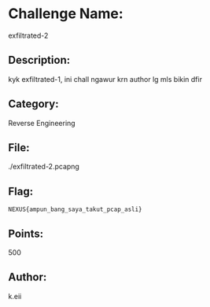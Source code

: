 # Challenge Name:
exfiltrated-2

## Description:
kyk exfiltrated-1, ini chall ngawur krn author lg mls bikin dfir

## Category:
Reverse Engineering

## File:
./exfiltrated-2.pcapng

## Flag:
`NEXUS{ampun_bang_saya_takut_pcap_asli}`

## Points:
500

## Author:
k.eii
